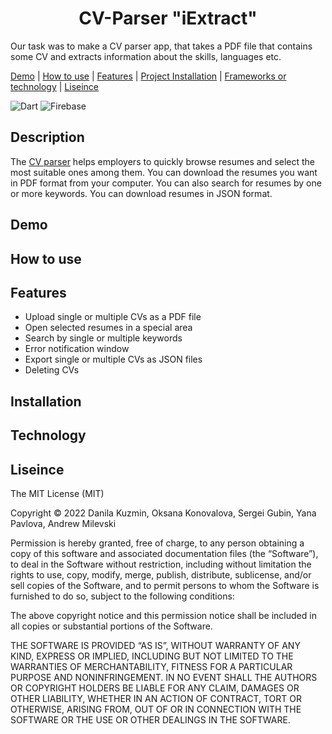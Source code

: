 <h1 align="center"> CV-Parser "iExtract"</h1>

Our task was to make a CV parser app, that takes a PDF file that contains some CV and extracts information about the skills, languages etc.



[Demo](#demo) |
[How to use](#use) |
[Features](#features) |
[Project Installation](#installation) |
[Frameworks or technology](#framework) |
[Liseince](#liseince)


![Dart](https://img.shields.io/badge/dart-%230175C2.svg?style=for-the-badge&logo=dart&logoColor=white)
![Firebase](https://img.shields.io/badge/firebase-%23039BE5.svg?style=for-the-badge&logo=firebase)

## Description

The [CV parser](https://cv-parser-265d0.firebaseapp.com/#/) helps employers to quickly browse resumes and select the most suitable ones among them. You can download the resumes you want in PDF format from your computer. You can also search for resumes by one or more keywords. You can download resumes in JSON format.
<!-- ![Dart](https://img.shields.io/badge/dart-%230175C2.svg?style=for-the-badge&logo=dart&logoColor=white)
![Firebase](https://img.shields.io/badge/firebase-%23039BE5.svg?style=for-the-badge&logo=firebase)

<img src="https://github.com/devicons/devicon/blob/master/icons/firebase/firebase-plain-wordmark.svg" title="Firebase" alt="Firebase" width="40" height="40"/>&nbsp; -->

<h2 name="demo">Demo</h2>

<h2 name="use">How to use</h2>



<h2 name="features">Features</h2>

* Upload single or multiple CVs as a PDF file
* Open selected resumes in a special area 
* Search by single or multiple keywords
* Error notification window
* Export single or multiple CVs as JSON files
* Deleting CVs

<h2 name="installation">Installation</h2>

<h2 name="framework">Technology</h2>



<h2 name="lincence">Liseince</h2>
The MIT License (MIT)

Copyright © 2022 Danila Kuzmin, Oksana Konovalova, Sergei Gubin, Yana Pavlova, Andrew Milevski

Permission is hereby granted, free of charge, to any person obtaining a copy of this software and associated documentation files (the “Software”), to deal in the Software without restriction, including without limitation the rights to use, copy, modify, merge, publish, distribute, sublicense, and/or sell copies of the Software, and to permit persons to whom the Software is furnished to do so, subject to the following conditions:

The above copyright notice and this permission notice shall be included in all copies or substantial portions of the Software.

THE SOFTWARE IS PROVIDED “AS IS”, WITHOUT WARRANTY OF ANY KIND, EXPRESS OR IMPLIED, INCLUDING BUT NOT LIMITED TO THE WARRANTIES OF MERCHANTABILITY, FITNESS FOR A PARTICULAR PURPOSE AND NONINFRINGEMENT. IN NO EVENT SHALL THE AUTHORS OR COPYRIGHT HOLDERS BE LIABLE FOR ANY CLAIM, DAMAGES OR OTHER LIABILITY, WHETHER IN AN ACTION OF CONTRACT, TORT OR OTHERWISE, ARISING FROM, OUT OF OR IN CONNECTION WITH THE SOFTWARE OR THE USE OR OTHER DEALINGS IN THE SOFTWARE.

